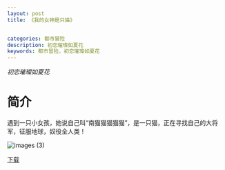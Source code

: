 ```yaml
---
layout: post
title: 《我的女神是只猫》


categories: 都市冒险
description: 初恋璀璨如夏花
keywords: 都市冒险，初恋璀璨如夏花
---
```


*初恋璀璨如夏花*

# 简介

遇到一只小女孩，她说自己叫“南猫猫猫猫猫”，是一只猫，正在寻找自己的大将军，征服地球，奴役全人类！

![images (3)](http://tva1.sinaimg.cn/large/008dGP0Fgy1gtx0qn0hsaj305006ogll.jpg)

[下载](https://link.jscdn.cn/1drv/aHR0cHM6Ly8xZHJ2Lm1zL3QvcyFBaGU2R2dNWmVFb2poRVZVVXJtZ1FwMU51bGVtP2U9dHdrY3F5.txt)
